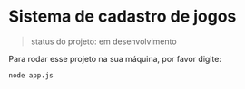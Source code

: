 # Sistema de cadastro de jogos #

> status do projeto: em desenvolvimento

Para rodar esse projeto na sua máquina, por favor digite:

```
node app.js
```
